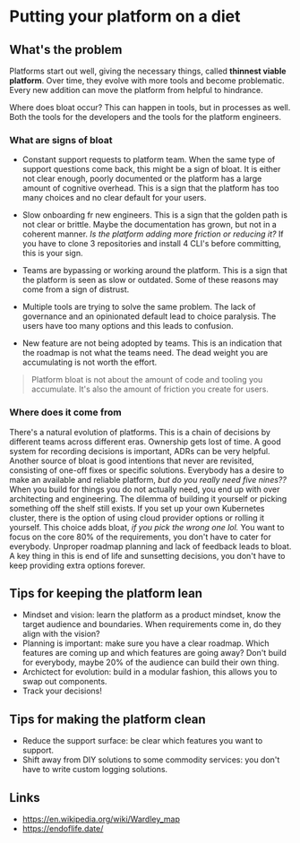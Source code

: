 # Putting your platform on a diet

## What's the problem

Platforms start out well, giving the necessary things, called **thinnest viable platform**. Over time,
they evolve with more tools and become problematic. Every new addition can move the platform from helpful
to hindrance.

Where does bloat occur? This can happen in tools, but in processes as well. Both the tools for the developers
and the tools for the platform engineers.

### What are signs of bloat

- Constant support requests to platform team. When the same type of support questions come back, this might be a sign of bloat.
It is either not clear enough, poorly documented or the platform has a large amount of cognitive overhead. This is a sign
that the platform has too many choices and no clear default for your users.

- Slow onboarding fr new engineers. This is a sign that the golden path is not clear or brittle. Maybe the documentation
has grown, but not in a coherent manner. _Is the platform adding more friction or reducing it?_ If you have to clone 3
repositories and install 4 CLI's before committing, this is your sign.

- Teams are bypassing or working around the platform. This is a sign that the platform is seen as slow or outdated. Some
of these reasons may come from a sign of distrust.

- Multiple tools are trying to solve the same problem. The lack of governance and an opinionated default lead to choice
paralysis. The users have too many options and this leads to confusion.

- New feature are not being adopted by teams. This is an indication that the roadmap is not what the teams need. The
dead weight you are accumulating is not worth the effort.

> Platform bloat is not about the amount of code and tooling you accumulate. It's also the amount of friction you create for users.

### Where does it come from

There's a natural evolution of platforms. This is a chain of decisions by different teams across different eras. Ownership
gets lost of time. A good system for recording decisions is important, ADRs can be very helpful.
Another source of bloat is good intentions that never are revisited, consisting of one-off fixes or specific solutions.
Everybody has a desire to make an available and reliable platform, _but do you really need five nines??_ When you build
for things you do not actually need, you end up with over architecting and engineering.
The dilemma of building it yourself or picking something off the shelf still exists. If you set up your own Kubernetes cluster,
there is the option of using cloud provider options or rolling it yourself. This choice adds bloat, _if you pick the wrong
one lol._  You want to focus on the core 80% of the requirements, you don't have to cater for everybody. Unproper roadmap
planning and lack of feedback leads to bloat. A key thing in this is end of life and sunsetting decisions, you don't have
to keep providing extra options forever.

## Tips for keeping the platform lean

- Mindset and vision: learn the platform as a product mindset, know the target audience and boundaries. When requirements come in,
do they align with the vision?
- Planning is important: make sure you have a clear roadmap. Which features are coming up and which features are going away? Don't
build for everybody, maybe 20% of the audience can build their own thing.
- Archictect for evolution: build in a modular fashion, this allows you to swap out components.
- Track your decisions!

## Tips for making the platform clean

- Reduce the support surface: be clear which features you want to support.
- Shift away from DIY solutions to some commodity services: you don't have to write custom logging solutions.

## Links

- <https://en.wikipedia.org/wiki/Wardley_map>
- <https://endoflife.date/>
